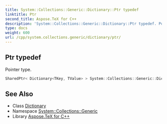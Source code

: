 ```yaml
---
title: System::Collections::Generic::Dictionary::Ptr typedef
linktitle: Ptr
second_title: Aspose.TeX for C++
description: 'System::Collections::Generic::Dictionary::Ptr typedef. Pointer type in C++.'
type: docs
weight: 600
url: /cpp/system.collections.generic/dictionary/ptr/
---
```

## Ptr typedef


Pointer type.

```cpp
SharedPtr< Dictionary<TKey, TValue> > System::Collections::Generic::Dictionary< TKey, TValue >::Ptr
```

## See Also

* Class [Dictionary](../)
* Namespace [System::Collections::Generic](../../)
* Library [Aspose.TeX for C++](../../../)
